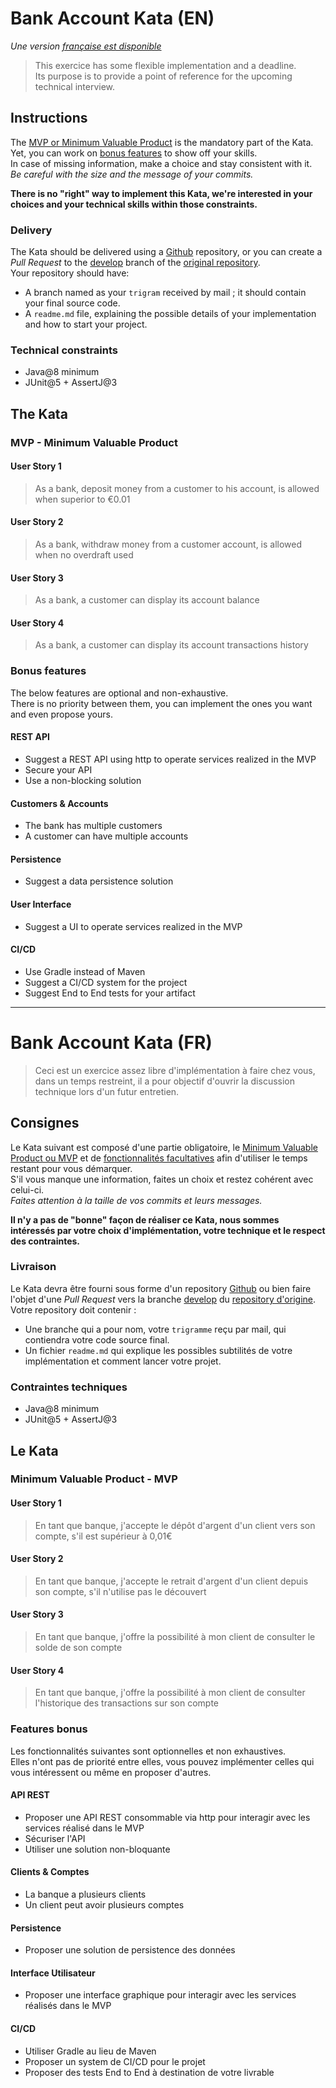 # Bank Account Kata (EN)

_Une version [française est disponible](#bank-account-kata-fr)_
> This exercice has some flexible implementation and a deadline.  
> Its purpose is to provide a point of reference for the upcoming technical interview.

## Instructions

The [MVP or Minimum Valuable Product](#mvp---minimum-valuable-product) is the mandatory part of the Kata. Yet, you can
work on [bonus features](#bonus-features) to show off your skills.  
In case of missing information, make a choice and stay consistent with it.    
_Be careful with the size and the message of your commits._

**There is no "right" way to implement this Kata, we're interested in your choices and your technical skills within
those constraints.**

### Delivery

The Kata should be delivered using a [Github](https://github.com) repository, or you can create a *Pull Request* to
the [develop](https://github.com/kirinux/ing-bank-account-kata/tree/develop) branch of
the [original repository](https://github.com/kirinux/ing-bank-account-kata).  
Your repository should have:

* A branch named as your `trigram` received by mail ; it should contain your final source code.
* A `readme.md` file, explaining the possible details of your implementation and how to start your project.

### Technical constraints

* Java@8 minimum
* JUnit@5 + AssertJ@3

## The Kata

### MVP - Minimum Valuable Product

#### User Story 1

> As a bank, deposit money from a customer to his account, is allowed when superior to €0.01

#### User Story 2

> As a bank, withdraw money from a customer account, is allowed when no overdraft used

#### User Story 3

> As a bank, a customer can display its account balance

#### User Story 4

> As a bank, a customer can display its account transactions history

### Bonus features

The below features are optional and non-exhaustive.  
There is no priority between them, you can implement the ones you want and even propose yours.

#### REST API

* Suggest a REST API using http to operate services realized in the MVP
* Secure your API
* Use a non-blocking solution

#### Customers & Accounts

* The bank has multiple customers
* A customer can have multiple accounts

#### Persistence

* Suggest a data persistence solution

#### User Interface

* Suggest a UI to operate services realized in the MVP

#### CI/CD

* Use Gradle instead of Maven
* Suggest a CI/CD system for the project
* Suggest End to End tests for your artifact

----------

# Bank Account Kata (FR)

> Ceci est un exercice assez libre d'implémentation à faire chez vous, dans un temps restreint, il a pour objectif d'ouvrir la discussion technique lors d'un futur entretien.

## Consignes

Le Kata suivant est composé d'une partie obligatoire,
le [Minimum Valuable Product ou MVP](#minimum-valuable-product---mvp)
et de [fonctionnalités facultatives](#features-bonus) afin d'utiliser le temps restant pour vous démarquer.  
S'il vous manque une information, faites un choix et restez cohérent avec celui-ci.  
_Faites attention à la taille de vos commits et leurs messages._

**Il n'y a pas de "bonne" façon de réaliser ce Kata, nous sommes intéressés par votre choix d'implémentation, votre
technique et le respect des contraintes.**

### Livraison

Le Kata devra être fourni sous forme d'un repository [Github](https://github.com) ou bien faire l'objet d'une *Pull
Request* vers la branche [develop](https://github.com/kirinux/ing-bank-account-kata/tree/develop)
du [repository d'origine](https://github.com/kirinux/ing-bank-account-kata).  
Votre repository doit contenir :

* Une branche qui a pour nom, votre `trigramme` reçu par mail, qui contiendra votre code source final.
* Un fichier `readme.md` qui explique les possibles subtilités de votre implémentation et comment lancer votre projet.

### Contraintes techniques

* Java@8 minimum
* JUnit@5 + AssertJ@3

## Le Kata

### Minimum Valuable Product - MVP

#### User Story 1

> En tant que banque, j'accepte le dépôt d'argent d'un client vers son compte, s'il est supérieur à 0,01€

#### User Story 2

> En tant que banque, j'accepte le retrait d'argent d'un client depuis son compte, s'il n'utilise pas le découvert

#### User Story 3

> En tant que banque, j'offre la possibilité à mon client de consulter le solde de son compte

#### User Story 4

> En tant que banque, j'offre la possibilité à mon client de consulter l'historique des transactions sur son compte

### Features bonus

Les fonctionnalités suivantes sont optionnelles et non exhaustives.  
Elles n'ont pas de priorité entre elles, vous pouvez implémenter celles qui vous intéressent ou même en proposer
d'autres.

#### API REST

* Proposer une API REST consommable via http pour interagir avec les services réalisé dans le MVP
* Sécuriser l'API
* Utiliser une solution non-bloquante

#### Clients & Comptes

* La banque a plusieurs clients
* Un client peut avoir plusieurs comptes

#### Persistence

* Proposer une solution de persistence des données

#### Interface Utilisateur

* Proposer une interface graphique pour interagir avec les services réalisés dans le MVP

#### CI/CD

* Utiliser Gradle au lieu de Maven
* Proposer un system de CI/CD pour le projet
* Proposer des tests End to End à destination de votre livrable
